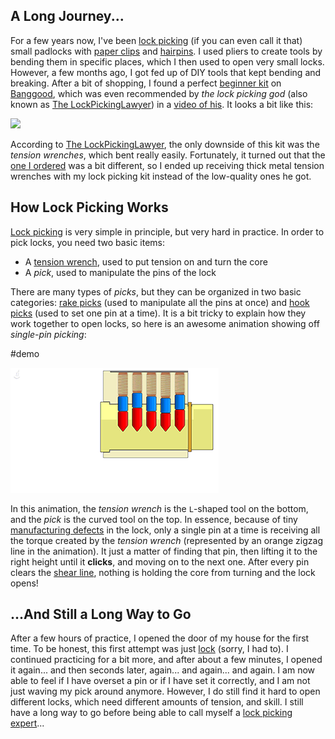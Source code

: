 ## A Long Journey...

For a few years now, I've been [lock picking](https://en.wikipedia.org/wiki/Lock_picking) (if you can even call it that) small padlocks with [paper clips](https://en.wikipedia.org/wiki/Paper_clip) and [hairpins](https://en.wikipedia.org/wiki/Hairpin). I used pliers to create tools by bending them in specific places, which I then used to open very small locks. However, a few months ago, I got fed up of DIY tools that kept bending and breaking. After a bit of shopping, I found a perfect [beginner kit](https://www.banggood.com/DANIU-Transparent-Practice-Padlocks-with-12pcs-Unlocking-Lock-Pick-Set-Key-Extractor-Tool-Lock-Pick-Tools-p-1168495.html?rmmds=myorder&cur_warehouse=USA) on [Banggood](http://banggood.com/), which was even recommended by _the lock picking god_ (also known as [The LockPickingLawyer](https://www.youtube.com/channel/UCm9K6rby98W8JigLoZOh6FQ)) in a [video of his](https://www.youtube.com/watch?v=YRPLGnR_6XI). It looks a bit like this:

![](https://imgaz3.staticbg.com/thumb/large/oaupload/banggood/images/11/BA/5db24a5f-1a0b-4508-b02c-0bd5b0b48ce4.jpg.webp)

According to [The LockPickingLawyer](https://www.youtube.com/channel/UCm9K6rby98W8JigLoZOh6FQ), the only downside of this kit was the _tension wrenches_, which bent really easily. Fortunately, it turned out that the [one I ordered](https://www.banggood.com/DANIU-Transparent-Practice-Padlocks-with-12pcs-Unlocking-Lock-Pick-Set-Key-Extractor-Tool-Lock-Pick-Tools-p-1168495.html?rmmds=myorder&cur_warehouse=USA) was a bit different, so I ended up receiving thick metal tension wrenches with my lock picking kit instead of the low-quality ones he got.

## How Lock Picking Works

[Lock picking](https://en.wikipedia.org/wiki/Lock_picking) is very simple in principle, but very hard in practice. In order to pick locks, you need two basic items:

- A [tension wrench](https://en.wikipedia.org/wiki/Lock_picking#Tension_wrench), used to put tension on and turn the core
- A _pick_, used to manipulate the pins of the lock

There are many types of _picks_, but they can be organized in two basic categories: [rake picks](https://en.wikipedia.org/wiki/Lock_picking#Rake_picks) (used to manipulate all the pins at once) and [hook picks](https://en.wikipedia.org/wiki/Lock_picking#Hook_pick) (used to set one pin at a time). It is a bit tricky to explain how they work together to open locks, so here is an awesome animation showing off _single-pin picking_:

#demo

![](Txh5y.gif)

In this animation, the _tension wrench_ is the `L`-shaped tool on the bottom, and the _pick_ is the curved tool on the top. In essence, because of tiny [manufacturing defects](https://en.wikipedia.org/wiki/Glossary_of_locksmithing_terms#shear_line) in the lock, only a single pin at a time is receiving all the torque created by the _tension wrench_ (represented by an orange zigzag line in the animation). It just a matter of finding that pin, then lifting it to the right height until it **clicks**, and moving on to the next one. After every pin clears the [shear line](https://en.wikipedia.org/wiki/Glossary_of_locksmithing_terms#shear_line), nothing is holding the core from turning and the lock opens!

## ...And Still a Long Way to Go

After a few hours of practice, I opened the door of my house for the first time. To be honest, this first attempt was just [lock](./lock.html) (sorry, I had to). I continued practicing for a bit more, and after about a few minutes, I opened it again... and then seconds later, again... and again... and again. I am now able to feel if I have overset a pin or if I have set it correctly, and I am not just waving my pick around anymore. However, I do still find it hard to open different locks, which need different amounts of tension, and skill. I still have a long way to go before being able to call myself a [lock picking expert](https://www.youtube.com/channel/UCm9K6rby98W8JigLoZOh6FQ)...
